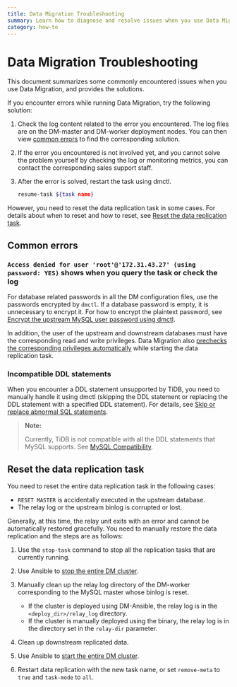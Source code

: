 ```yaml
---
title: Data Migration Troubleshooting
summary: Learn how to diagnose and resolve issues when you use Data Migration.
category: how-to
---
```


# Data Migration Troubleshooting

This document summarizes some commonly encountered issues when you use Data Migration, and provides the solutions.

If you encounter errors while running Data Migration, try the following solution:

1. Check the log content related to the error you encountered. The log files are on the DM-master and DM-worker deployment nodes. You can then view [common errors](#common-errors) to find the corresponding solution.

2. If the error you encountered is not involved yet, and you cannot solve the problem yourself by checking the log or monitoring metrics, you can contact the corresponding sales support staff.

3. After the error is solved, restart the task using dmctl.

    ```bash
    resume-task ${task name}
    ```

However, you need to reset the data replication task in some cases. For details about when to reset and how to reset, see [Reset the data replication task](#reset-the-data-replication-task).

## Common errors

### `Access denied for user 'root'@'172.31.43.27' (using password: YES)` shows when you query the task or check the log

For database related passwords in all the DM configuration files, use the passwords encrypted by `dmctl`. If a database password is empty, it is unnecessary to encrypt it. For how to encrypt the plaintext password, see [Encrypt the upstream MySQL user password using dmctl](/v2.1/how-to/deploy/data-migration-with-ansible.md#encrypt-the-upstream-mysql-user-password-using-dmctl).

In addition, the user of the upstream and downstream databases must have the corresponding read and write privileges. Data Migration also [prechecks the corresponding privileges automatically](/v2.1/reference/tools/data-migration/precheck.md) while starting the data replication task.

### Incompatible DDL statements

When you encounter a DDL statement unsupported by TiDB, you need to manually handle it using dmctl (skipping the DDL statement or replacing the DDL statement with a specified DDL statement). For details, see [Skip or replace abnormal SQL statements](/v2.1/reference/tools/data-migration/skip-replace-sqls.md).

> **Note:**
>
> Currently, TiDB is not compatible with all the DDL statements that MySQL supports. See [MySQL Compatibility](/v2.1/reference/mysql-compatibility.md#ddl).

## Reset the data replication task

You need to reset the entire data replication task in the following cases:

- `RESET MASTER` is accidentally executed in the upstream database.
- The relay log or the upstream binlog is corrupted or lost.

Generally, at this time, the relay unit exits with an error and cannot be automatically restored gracefully. You need to manually restore the data replication and the steps are as follows:

1. Use the `stop-task` command to stop all the replication tasks that are currently running.
2. Use Ansible to [stop the entire DM cluster](/v2.1/how-to/deploy/data-migration-with-ansible.md#step-10-stop-the-dm-cluster).
3. Manually clean up the relay log directory of the DM-worker corresponding to the MySQL master whose binlog is reset.

    - If the cluster is deployed using DM-Ansible, the relay log is in the `<deploy_dir>/relay_log` directory.
    - If the cluster is manually deployed using the binary, the relay log is in the directory set in the `relay-dir` parameter.

4. Clean up downstream replicated data.
5. Use Ansible to [start the entire DM cluster](/v2.1/how-to/deploy/data-migration-with-ansible.md#step-9-deploy-the-dm-cluster).
6. Restart data replication with the new task name, or set `remove-meta` to `true` and `task-mode` to `all`.
